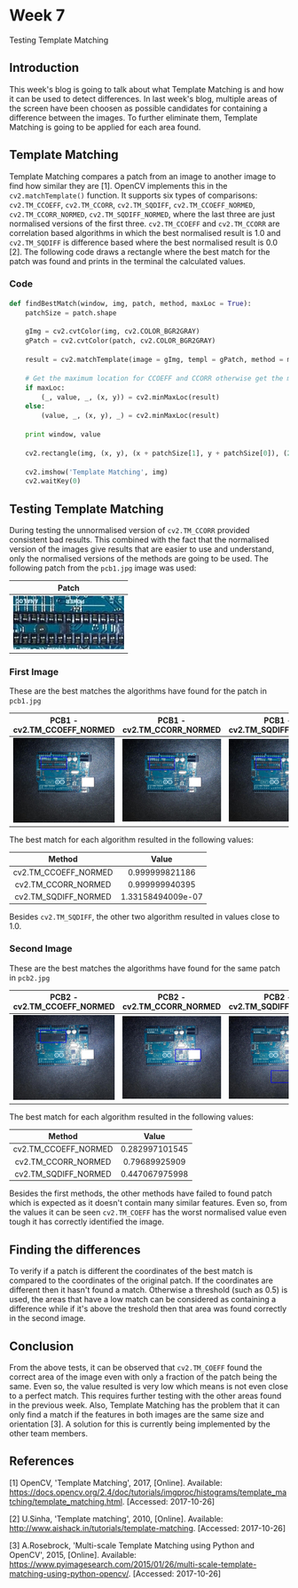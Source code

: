 # Week 7
Testing Template Matching

## Introduction
This week's blog is going to talk about what Template Matching is and how it can be used to detect differences. In last week's blog,
multiple areas of the screen have been choosen as possible candidates for containing a difference between the images. To further eliminate them,
Template Matching is going to be applied for each area found.

## Template Matching
Template Matching compares a patch from an image to another image to find how similar they are [1]. OpenCV implements this in the `cv2.matchTemplate()` function. It supports six types of comparisons: `cv2.TM_CCOEFF`, `cv2.TM_CCORR`, `cv2.TM_SQDIFF`, `cv2.TM_CCOEFF_NORMED`, `cv2.TM_CCORR_NORMED`, `cv2.TM_SQDIFF_NORMED`, where the last three are just normalised versions of the first three. `cv2.TM_CCOEFF` and `cv2.TM_CCORR` are correlation based algorithms in which the best normalised result is 1.0 and `cv2.TM_SQDIFF` is difference based where the best normalised result is 0.0 [2]. The following code draws a rectangle where the best match for the patch was found and prints in the terminal the calculated values.

### Code
```python
def findBestMatch(window, img, patch, method, maxLoc = True):
    patchSize = patch.shape

    gImg = cv2.cvtColor(img, cv2.COLOR_BGR2GRAY)
    gPatch = cv2.cvtColor(patch, cv2.COLOR_BGR2GRAY)

    result = cv2.matchTemplate(image = gImg, templ = gPatch, method = method)

    # Get the maximum location for CCOEFF and CCORR otherwise get the minimum location
    if maxLoc:
        (_, value, _, (x, y)) = cv2.minMaxLoc(result)
    else:
        (value, _, (x, y), _) = cv2.minMaxLoc(result)

    print window, value

    cv2.rectangle(img, (x, y), (x + patchSize[1], y + patchSize[0]), (255, 0, 0), 3)

    cv2.imshow('Template Matching', img)
    cv2.waitKey(0)
```

## Testing Template Matching
During testing the unnormalised version of `cv2.TM_CCORR` provided consistent bad results. This combined with the fact that the normalised version of the images give results that are easier to use and understand, only the normalised versions of the methods are going to be used. The following patch from the `pcb1.jpg` image was used:

| Patch |
| :---: |
| <img src="images/patch.jpg" width="200"> |

### First Image
These are the best matches the algorithms have found for the patch in `pcb1.jpg`

| PCB1 - cv2.TM_CCOEFF_NORMED | PCB1 - cv2.TM_CCORR_NORMED | PCB1 - cv2.TM_SQDIFF_NORMED |
| :---: | :---: | :---: |
| <img src="images/pcb1_cv2.TM_CCOEFF_NORMED.jpg" width="200"> | <img src="images/pcb1_cv2.TM_CCORR_NORMED.jpg" width="200"> | <img src="images/pcb1_cv2.TM_SQDIFF_NORMED.jpg" width="200"> |  

The best match for each algorithm resulted in the following values:

| Method | Value |
| :---: | :---: |
| cv2.TM_CCOEFF_NORMED | 0.999999821186 |
| cv2.TM_CCORR_NORMED | 0.999999940395 |
| cv2.TM_SQDIFF_NORMED | 1.33158494009e-07 |

Besides `cv2.TM_SQDIFF`, the other two algorithm resulted in values close to 1.0.

### Second Image
These are the best matches the algorithms have found for the same patch in `pcb2.jpg`

| PCB2 - cv2.TM_CCOEFF_NORMED | PCB2 - cv2.TM_CCORR_NORMED | PCB2 - cv2.TM_SQDIFF_NORMED |
| :---: | :---: | :---: |
| <img src="images/pcb2_cv2.TM_CCOEFF_NORMED.jpg" width="200"> | <img src="images/pcb2_cv2.TM_CCORR_NORMED.jpg" width="200"> | <img src="images/pcb2_cv2.TM_SQDIFF_NORMED.jpg" width="200"> |  

The best match for each algorithm resulted in the following values:

| Method | Value |
| :---: | :---: |
| cv2.TM_CCOEFF_NORMED | 0.282997101545 |
| cv2.TM_CCORR_NORMED | 0.79689925909 |
| cv2.TM_SQDIFF_NORMED | 0.447067975998 |

Besides the first methods, the other methods have failed to found patch which is expected as it doesn't contain many similar features. Even so, from the values it can be seen `cv2.TM_COEFF` has the worst normalised value even tough it has correctly identified the image.

## Finding the differences
To verify if a patch is different the coordinates of the best match is compared to the coordinates of the original patch. If the coordinates are different then it hasn't found a match. Otherwise a threshold (such as 0.5) is used, the areas that have a low match can be considered as containing a difference while if it's above the treshold then that area was found correctly in the second image.

## Conclusion
From the above tests, it can be observed that `cv2.TM_COEFF` found the correct area of the image even with only a fraction of the patch being the same. Even so, the value resulted is very low which means is not even close to a perfect match. This requires further testing with the other areas found in the previous week. Also, Template Matching has the problem that it can only find a match if the features in both images are the same size and orientation [3]. A solution for this is currently being implemented by the other team members.

## References
[1] OpenCV, 'Template Matching', 2017, [Online]. Available: https://docs.opencv.org/2.4/doc/tutorials/imgproc/histograms/template_matching/template_matching.html. [Accessed: 2017-10-26]

[2] U.Sinha, 'Template matching', 2010, [Online]. Available: http://www.aishack.in/tutorials/template-matching. [Accessed: 2017-10-26]

[3] A.Rosebrock, 'Multi-scale Template Matching using Python and OpenCV', 2015, [Online]. Available: https://www.pyimagesearch.com/2015/01/26/multi-scale-template-matching-using-python-opencv/. [Accessed: 2017-10-26]
